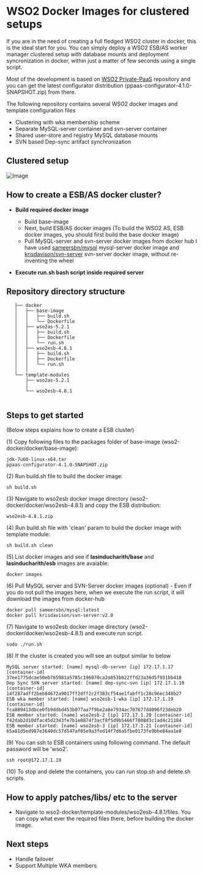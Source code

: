 # WSO2 Docker Images for clustered setups

If you are in the need of creating a full fledged WSO2 cluster in docker, this is the ideal start for you. You can simply deploy a WSO2 ESB/AS worker manager clustered setup with database mounts and deployment syncronization in docker, within just a matter of few seconds using a single script.

Most of the development is based on [WSO2 Private-PaaS](https://github.com/wso2/product-private-paas) repository and you can get the latest configurator distribution (ppaas-configurator-4.1.0-SNAPSHOT.zip) from there.

The following repository contains several WSO2 docker images and template configuration files

* Clustering with wka membership scheme
* Separate MySQL-server container and svn-server container
* Shared user-store and registry MySQL database mounts
* SVN based Dep-sync artifact synchronization

## Clustered setup

![Image](https://cloud.githubusercontent.com/assets/3282157/8763084/680a7b2a-2dab-11e5-9bc6-0637b926d8ca.png)


## How to create a ESB/AS docker cluster?

* **Build required docker image**
  * Build base-image
  * Next, build ESB/AS docker images (To build the WSO2 AS, ESB docker images, you should  first build the base docker image)
  * Pull MySQL-server and svn-server docker images from docker hub
    I have used [sameersbn/mysql](https://registry.hub.docker.com/u/sameersbn/mysql/) mysql-server docker image and [krisdavison/svn-server](https://registry.hub.docker.com/u/krisdavison/svn-server/) svn-server docker image, without re-inventing the wheel

* **Execute run.sh bash script inside required server**


## Repository directory structure

```
   ├── docker
   │   ├── base-image
   │   │   ├── build.sh
   │   │   └── Dockerfile
   │   ├── wso2as-5.2.1
   │   │   ├── build.sh
   │   │   ├── Dockerfile
   │   │   └── run.sh
   │   ├── wso2esb-4.8.1
   │   │   ├── build.sh
   │   │   ├── Dockerfile
   │   │   └── run.sh
   │   │ 
   └── template-modules
       ├── wso2as-5.2.1
       │   
       └── wso2esb-4.8.1
          
```
## Steps to get started
(Below steps explains how to create a ESB cluster)

(1) Copy following files to the packages folder of base-image (wso2-docker/docker/base-image):
```
jdk-7u60-linux-x64.tar
ppaas-configurator-4.1.0-SNAPSHOT.zip
```

(2)  Run build.sh file to build the docker image:
```
sh build.sh
```

(3) Navigate to wso2esb docker image directory (wso2-docker/docker/wso2esb-4.8.1) and copy the ESB distribution:
```
wso2esb-4.8.1.zip
```

(4) Run build.sh file with 'clean' param to build the docker image with template module:
```
sh build.sh clean
```

(5) List docker images and see if **lasinducharith/base** and  **lasinducharith/esb** images are avaiable:
```
docker images
```

(6) Pull MySQL server and SVN-Server docker images (optional) - Even if you do not pull the images here, when we execute the run script, it will download the images from docker-hub

```
docker pull sameersbn/mysql:latest
docker pull krisdavison/svn-server:v2.0
```

(7) Navigate to wso2esb docker image directory (wso2-docker/docker/wso2esb-4.8.1) and execute run script.
```
sudo ./run.sh
```

(8) If the cluster is created you will see an output similar to below
```
MySQL server started: [name] mysql-db-server [ip] 172.17.1.17 [container-id] 37ee1775dcae50eb765981a5785c196070ca2a853b622ffd23a36d5f931bb418
Dep Sync SVN server started: [name] dep-sync-svn [ip] 172.17.1.18 [container-id] 14f287adff2beb84672a9017ff2dff2c2f383cf54ae1fabff1c28c96ec348b27
ESB wka member started: [name] wso2esb-1-wka [ip] 172.17.1.19 [container-id] fca889413dbce0fb9ddbd453b077aa7f9be2a8e7934ac707677dd096f23deb20
ESB member started: [name] wso2esb-2 [ip] 172.17.1.20 [container-id] f42dab2d10dfac45d2343fe7b1e0874f3acf8f5d9b5466f7808d3c1ad4c21184
ESB member started: [name] wso2esb-3 [ip] 172.17.1.21 [container-id] 65a81d5ed987e3640dc57d547af05e9a3fed14f7d6a5fbe0173fe9bbe84aa1e8
```

(9) You can ssh to ESB containers using following command. The default password will be 'wso2'.
```
ssh root@172.17.1.19
```

(10) To stop and delete the containers, you can run stop.sh and delete.sh scripts.


## How to apply patches/libs/ etc to the server

* Navigate to wso2-docker/template-modules/wso2esb-4.8.1/files. You can copy what ever the required files there, before building the docker image.

## Next steps

* Handle failover
* Support Multiple WKA members


